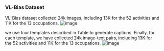 ### VL-Bias Dataset


VL-Bias dataset collected 24k images, including 13K for the 52 activities and 11K for the 13 occupations.
![image](https://user-images.githubusercontent.com/103436137/162953411-f10e161d-44a0-48e9-9076-e92855872805.png)

we use four templates described in Table to generate captions. Finally, for each template, we have collected 24k image-text pairs, including 13K for the 52 activities and 11K for the 13 occupations.
![image](https://user-images.githubusercontent.com/103436137/162953191-43b53ddf-52b7-42d7-a9be-6ad8e55a6c52.png)




